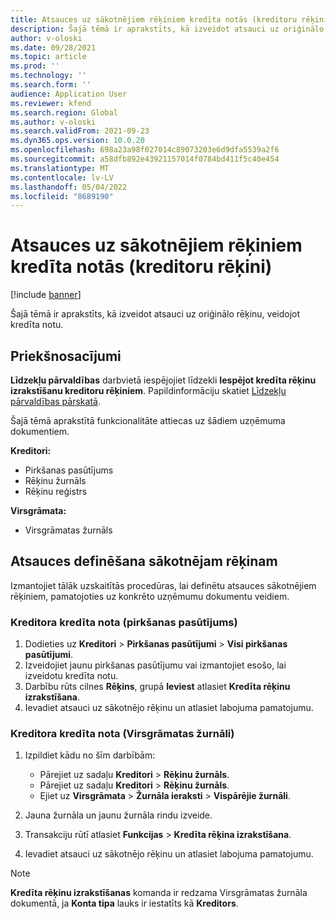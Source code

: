 ```yaml
---
title: Atsauces uz sākotnējiem rēķiniem kredīta notās (kreditoru rēķini)
description: Šajā tēmā ir aprakstīts, kā izveidot atsauci uz oriģinālo rēķinu, veidojot kredīta notu.
author: v-oloski
ms.date: 09/28/2021
ms.topic: article
ms.prod: ''
ms.technology: ''
ms.search.form: ''
audience: Application User
ms.reviewer: kfend
ms.search.region: Global
ms.author: v-oloski
ms.search.validFrom: 2021-09-23
ms.dyn365.ops.version: 10.0.20
ms.openlocfilehash: 698a23a98f027014c89073203e6d9dfa5539a2f6
ms.sourcegitcommit: a58dfb892e43921157014f0784bd411f5c40e454
ms.translationtype: MT
ms.contentlocale: lv-LV
ms.lasthandoff: 05/04/2022
ms.locfileid: "8689190"
---
```

# <a name="reference-original-invoices-in-credit-notes-vendor-invoices"></a>Atsauces uz sākotnējiem rēķiniem kredīta notās (kreditoru rēķini)

[!include [banner](../includes/banner.md)]

Šajā tēmā ir aprakstīts, kā izveidot atsauci uz oriģinālo rēķinu, veidojot kredīta notu.

## <a name="prerequisites"></a>Priekšnosacījumi

**Līdzekļu pārvaldības** darbvietā iespējojiet līdzekli **Iespējot kredīta rēķinu izrakstīšanu kreditoru rēķiniem**. Papildinformāciju skatiet [Līdzekļu pārvaldības pārskatā](../../fin-ops-core/fin-ops/get-started/feature-management/feature-management-overview.md).

Šajā tēmā aprakstītā funkcionalitāte attiecas uz šādiem uzņēmuma dokumentiem.

**Kreditori:**

- Pirkšanas pasūtījums
- Rēķinu žurnāls
- Rēķinu reģistrs

**Virsgrāmata:**

- Virsgrāmatas žurnāls

## <a name="define-a-reference-to-an-original-invoice"></a>Atsauces definēšana sākotnējam rēķinam

Izmantojiet tālāk uzskaitītās procedūras, lai definētu atsauces sākotnējiem rēķiniem, pamatojoties uz konkrēto uzņēmumu dokumentu veidiem.

### <a name="vendor-credit-note-purchase-order"></a>Kreditora kredīta nota (pirkšanas pasūtījums)

1. Dodieties uz **Kreditori** \> **Pirkšanas pasūtījumi** \> **Visi pirkšanas pasūtījumi**.
2. Izveidojiet jaunu pirkšanas pasūtījumu vai izmantojiet esošo, lai izveidotu kredīta notu.
3. Darbību rūts cilnes **Rēķins**, grupā **Ieviest** atlasiet **Kredīta rēķinu izrakstīšana**.
4. Ievadiet atsauci uz sākotnējo rēķinu un atlasiet labojuma pamatojumu.

### <a name="vendor-credit-note-ledger-journals"></a>Kreditora kredīta nota (Virsgrāmatas žurnāli)

1. Izpildiet kādu no šīm darbībām:

    - Pārejiet uz sadaļu **Kreditori** \> **Rēķinu žurnāls**.
    - Pārejiet uz sadaļu **Kreditori** \> **Rēķinu žurnāls**.
    - Ejiet uz **Virsgrāmata** \> **Žurnāla ieraksti** \> **Vispārējie žurnāli**.

2. Jauna žurnāla un jaunu žurnāla rindu izveide.
3. Transakciju rūtī atlasiet **Funkcijas** \> **Kredīta rēķina izrakstīšana**.
4. Ievadiet atsauci uz sākotnējo rēķinu un atlasiet labojuma pamatojumu.

> [!NOTE]
> **Kredīta rēķinu izrakstīšanas** komanda ir redzama Virsgrāmatas žurnāla dokumentā, ja **Konta tipa** lauks ir iestatīts kā **Kreditors**.
